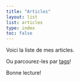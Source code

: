 ```yaml
---
title: "Articles"
layout: list
list: articles
type: index
toc: false
---
```

Voici la liste de mes articles.

Ou parcourez-les par [tags](/fr/tags/)!

Bonne lecture!